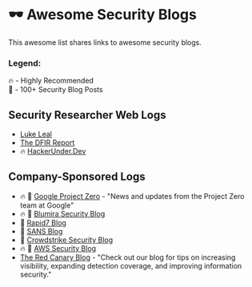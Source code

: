# 🕶️ Awesome Security Blogs

This awesome list shares links to awesome security blogs.

### Legend: </br>
🔥 - Highly Recommended </br>
💯 - 100+ Security Blog Posts </br>


## Security Researcher Web Logs 
* [Luke Leal](https://lukeleal.com/research/posts/) 
* [The DFIR Report](https://thedfirreport.com/)
* 🔥 [HackerUnder.Dev](https://www.hackerunder.dev)


## Company-Sponsored Logs
* 🔥 💯 [Google Project Zero](https://googleprojectzero.blogspot.com/) - "News and updates from the Project Zero team at Google"
* 🔥 💯 [Blumira Security Blog](https://www.blumira.com/blog/)
* 💯 [Rapid7 Blog](https://blog.rapid7.com/tag/research/)
* 💯 [SANS Blog](https://www.sans.org/blog/)
* 💯 [Crowdstrike Security Blog](https://www.crowdstrike.com/blog/)
* 🔥 💯 [AWS Security Blog](https://aws.amazon.com/blogs/security/)
* [The Red Canary Blog](https://redcanary.com/blog/) - "Check out our blog for tips on increasing visibility, expanding detection coverage, and improving information security." 
